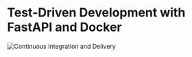 # Test-Driven Development with FastAPI and Docker

![Continuous Integration and Delivery](https://github.com/abelthf/fastapi-tdd-docker/workflows/Continuous%20Integration%20and%20Delivery/badge.svg?branch=main)
